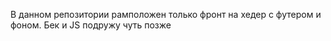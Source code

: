 В данном репозитории рамположен только фронт на хедер с футером и фоном. Бек и JS подружу чуть позже
